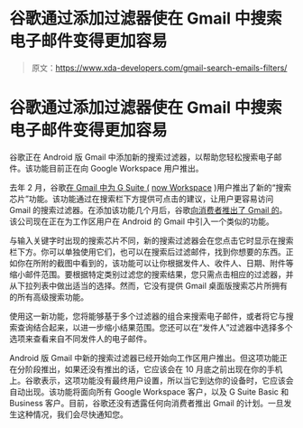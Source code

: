 # 谷歌通过添加过滤器使在 Gmail 中搜索电子邮件变得更加容易

> 原文：<https://www.xda-developers.com/gmail-search-emails-filters/>

# 谷歌通过添加过滤器使在 Gmail 中搜索电子邮件变得更加容易

谷歌正在 Android 版 Gmail 中添加新的搜索过滤器，以帮助您轻松搜索电子邮件。该功能目前正在向 Google Workspace 用户推出。

去年 2 月，谷歌[在 Gmail 中为 G Suite (](https://www.xda-developers.com/gmail-search-chips-g-suite/) [now Workspace](https://www.xda-developers.com/gmail-calendar-drive-docs-meet-new-icons-g-suites-rebranding-google-workspace/) )用户推出了新的“搜索芯片”功能。该功能通过在搜索栏下方提供可点击的建议，让用户更容易访问 Gmail 的搜索过滤器。在添加该功能几个月后，谷歌[向消费者推出了 Gmail 的](https://www.xda-developers.com/google-starts-rolling-out-search-chips-gmail-consumers/)。该公司现在正在为工作区用户在 Android 的 Gmail 中引入一个类似的功能。

与输入关键字时出现的搜索芯片不同，新的搜索过滤器会在您点击它时显示在搜索栏下方。你可以单独使用它们，也可以在搜索后过滤邮件，找到你想要的东西。正如你在所附的截图中看到的，该功能可以让你根据发件人、收件人、日期、附件等缩小邮件范围。要根据特定类别过滤您的搜索结果，您只需点击相应的过滤器，并从下拉列表中做出适当的选择。然而，它没有提供 Gmail 桌面版搜索芯片所拥有的所有高级搜索功能。

使用这一新功能，您将能够基于多个过滤器的组合来搜索电子邮件，或者将它与搜索查询结合起来，以进一步缩小结果范围。您还可以在“发件人”过滤器中选择多个选项来查看来自不同发件人的电子邮件。

Android 版 Gmail 中新的搜索过滤器已经开始向工作区用户推出。但这项功能正在分阶段推出，如果还没有推出的话，它应该会在 10 月底之前出现在你的手机上。谷歌表示，这项功能没有最终用户设置，所以当它到达你的设备时，它应该会自动出现。该功能将面向所有 Google Workspace 客户，以及 G Suite Basic 和 Business 客户。目前，谷歌还没有透露任何向消费者推出 Gmail 的计划。一旦发生这种情况，我们会尽快通知您。